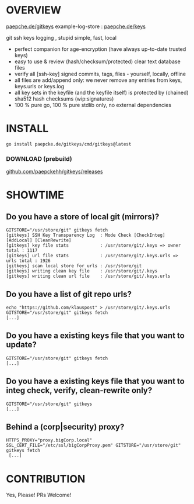 # OVERVIEW 

[paepche.de/gitkeys](https://paepcke.de/gitkeys)
example-log-store : [paepche.de/keys](https://paepcke.de/keys)

git ssh keys logging , stupid simple, fast, local
 
- perfect companion for age-encryption (have always up-to-date trusted keys)
- easy to use & review (hash/checksum/protected) clear text database files
- verify all [ssh-key] signed commits, tags, files - yourself, locally, offline 
- all files are add/append only: we never remove any entries from keys, keys.urls or keys.log
- all key sets in the keyfile (and the keyfile itself) is protected by (chained) sha512 hash checksums (wip:signatures)
- 100 % pure go, 100 % pure stdlib only, no external dependencies

# INSTALL

```
go install paepcke.de/gitkeys/cmd/gitkeys@latest
```

### DOWNLOAD (prebuild)

[github.com/paepckehh/gitkeys/releases](https://github.com/paepckehh/gitkeys/releases)

# SHOWTIME

## Do you have a store of local git (mirrors)? 

``` Shell
GITSTORE="/usr/store/git" gitkeys fetch
[gitkeys] SSH Key Transparency Log  : Mode Check [CheckInteg] [AddLocal] [CleanRewrite]
[gitkeys] key file stats            : /usr/store/git/.keys => owner total : 1117
[gitkeys] url file stats            : /usr/store/git/.keys.urls => urls total : 1926
[gitkeys] scan local store for urls : /usr/store/git
[gitkeys] writing clean key file    : /usr/store/git/.keys
[gitkeys] writing clean url file    : /usr/store/git/.keys.urls
```

## Do you have a list of git repo urls?

``` Shell
echo "https://github.com/klauspost" > /usr/store/git/.keys.urls
GITSTORE="/usr/store/git" gitkeys fetch
[...]
```

## Do you have a existing keys file that you want to update?

``` Shell
GITSTORE="/usr/store/git" gitkeys fetch
[...]
```

## Do you have a existing keys file that you want to integ check, verify, clean-rewrite only?

``` Shell
GITSTORE="/usr/store/git" gitkeys
[...]
```

## Behind a (corp|security) proxy?

``` Shell
HTTPS_PROXY="proxy.bigCorp.local" SSL_CERT_FILE="/etc/ssl/bigCorpProxy.pem" GITSTORE="/usr/store/git" gitkeys fetch
 [...]
```

# CONTRIBUTION

Yes, Please! PRs Welcome! 
